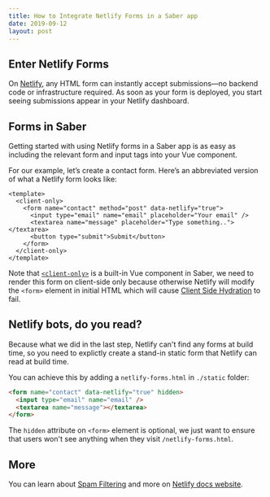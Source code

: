 ```yaml
---
title: How to Integrate Netlify Forms in a Saber app
date: 2019-09-12
layout: post
---
```


## Enter Netlify Forms

On [Netlify](https://www.netlify.com/products/forms/), any HTML form can instantly accept submissions—no backend code or infrastructure required. As soon as your form is deployed, you start seeing submissions appear in your Netlify dashboard.

## Forms in Saber

Getting started with using Netlify forms in a Saber app is as easy as including the relevant form and input tags into your Vue component.

For our example, let’s create a contact form. Here’s an abbreviated version of what a Netlify form looks like:

```vue
<template>
  <client-only>
    <form name="contact" method="post" data-netlify="true">
      <input type="email" name="email" placeholder="Your email" />
      <textarea name="message" placeholder="Type something.."></textarea>
      <button type="submit">Submit</button>
    </form>
  </client-only>
</template>
```

Note that [`<client-only>`](https://saber.land/docs/components.html#clientonly) is a built-in Vue component in Saber, we need to render this form on client-side only because otherwise Netlify will modify the `<form>` element in initial HTML which will cause [Client Side Hydration](https://ssr.vuejs.org/guide/hydration.html) to fail.

## Netlify bots, do you read?

Because what we did in the last step, Netlify can't find any forms at build time, so you need to explictly create a stand-in static form that Netlify can read at build time.

You can achieve this by adding a `netlify-forms.html` in `./static` folder:

```html
<form name="contact" data-netlify="true" hidden>
  <input type="email" name="email" />
  <textarea name="message"></textarea>
</form>
```

The `hidden` attribute on `<form>` element is optional, we just want to ensure that users won't see anything when they visit `/netlify-forms.html`.

## More

You can learn about [Spam Filtering](https://www.netlify.com/docs/form-handling/#spam-filtering) and more on [Netlify docs website](https://www.netlify.com/docs/form-handling).
